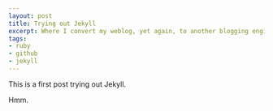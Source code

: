 ```yaml
---
layout: post
title: Trying out Jekyll
excerpt: Where I convert my weblog, yet again, to another blogging engine. This time, I'm using the static generator called jekyll.
tags:
- ruby
- github
- jekyll
---
```

This is a first post trying out Jekyll.

Hmm.
